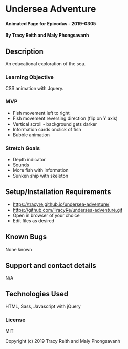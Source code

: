 # Undersea Adventure

#### Animated Page  for Epicodus - 2019-0305

#### By Tracy Reith and Maly Phongsavanh

## Description
An educational exploration of the sea.


### Learning Objective

CSS animation with Jquery.



### MVP
* Fish movement left to right
* Fish movement reversing direction (flip on Y axis)
* Vertical scroll - background gets darker
* Information cards onclick of fish
* Bubble animation


### Stretch Goals
* Depth indicator
* Sounds
* More fish with information
* Sunken ship with skeleton



## Setup/Installation Requirements

* https://tracyre.github.io/undersea-adventure/
* https://github.com/TracyRe/undersea-adventure.git
* Open in browser of your choice
* Edit files as desired


## Known Bugs

None known

## Support and contact details

N/A

## Technologies Used

HTML, Sass, Javascript with jQuery

### License

MIT

Copyright (c) 2019 Tracy Reith and Maly Phongsavanh
